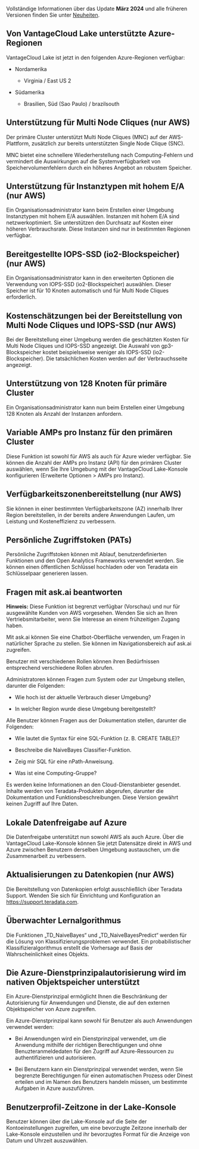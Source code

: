Vollständige Informationen über das Update **März 2024** und alle früheren Versionen finden Sie unter [Neuheiten](https://docs.teradata.com/access/sources/dita/topic?dita:mapPath=phg1621910019905.ditamap&dita:ditavalPath=pny1626732985837.ditaval&dita:topicPath=lpz1632246643646.dita).

Von VantageCloud Lake unterstützte Azure-Regionen
-------------------------------------------------

VantageCloud Lake ist jetzt in den folgenden Azure-Regionen verfügbar:

-   Nordamerika

    -   Virginia / East US 2

-   Südamerika

    -   Brasilien, Süd (Sao Paulo) / brazilsouth

Unterstützung für Multi Node Cliques (nur AWS)
----------------------------------------------

Der primäre Cluster unterstützt Multi Node Cliques (MNC) auf der AWS-Plattform, zusätzlich zur bereits unterstützten Single Node Clique (SNC).

MNC bietet eine schnellere Wiederherstellung nach Computing-Fehlern und vermindert die Auswirkungen auf die Systemverfügbarkeit von Speichervolumenfehlern durch ein höheres Angebot an robustem Speicher.

Unterstützung für Instanztypen mit hohem E/A (nur AWS)
------------------------------------------------------

Ein Organisationsadministrator kann beim Erstellen einer Umgebung Instanztypen mit hohem E/A auswählen. Instanzen mit hohem E/A sind netzwerkoptimiert. Sie unterstützen den Durchsatz auf Kosten einer höheren Verbrauchsrate. Diese Instanzen sind nur in bestimmten Regionen verfügbar.

Bereitgestellte IOPS-SSD (io2-Blockspeicher) (nur AWS)
------------------------------------------------------

Ein Organisationsadministrator kann in den erweiterten Optionen die Verwendung von IOPS-SSD (io2-Blockspeicher) auswählen. Dieser Speicher ist für 10 Knoten automatisch und für Multi Node Cliques erforderlich.

Kostenschätzungen bei der Bereitstellung von Multi Node Cliques und IOPS-SSD (nur AWS)
--------------------------------------------------------------------------------------

Bei der Bereitstellung einer Umgebung werden die geschätzten Kosten für Multi Node Cliques und IOPS-SSD angezeigt. Die Auswahl von gp3-Blockspeicher kostet beispielsweise weniger als IOPS-SSD (io2-Blockspeicher). Die tatsächlichen Kosten werden auf der Verbrauchsseite angezeigt.

Unterstützung von 128 Knoten für primäre Cluster
------------------------------------------------

Ein Organisationsadministrator kann nun beim Erstellen einer Umgebung 128 Knoten als Anzahl der Instanzen anfordern.

Variable AMPs pro Instanz für den primären Cluster
--------------------------------------------------

Diese Funktion ist sowohl für AWS als auch für Azure wieder verfügbar. Sie können die Anzahl der AMPs pro Instanz (API) für den primären Cluster auswählen, wenn Sie Ihre Umgebung mit der VantageCloud Lake-Konsole konfigurieren (Erweiterte Optionen \> AMPs pro Instanz).

Verfügbarkeitszonenbereitstellung (nur AWS)
-------------------------------------------

Sie können in einer bestimmten Verfügbarkeitszone (AZ) innerhalb Ihrer Region bereitstellen, in der bereits andere Anwendungen Laufen, um Leistung und Kosteneffizienz zu verbessern.

Persönliche Zugriffstoken (PATs)
--------------------------------

Persönliche Zugriffstoken können mit Ablauf, benutzerdefinierten Funktionen und den Open Analytics Frameworks verwendet werden. Sie können einen öffentlichen Schlüssel hochladen oder von Teradata ein Schlüsselpaar generieren lassen.

Fragen mit ask.ai beantworten
-----------------------------

**Hinweis:** Diese Funktion ist begrenzt verfügbar (Vorschau) und nur für ausgewählte Kunden von AWS vorgesehen. Wenden Sie sich an Ihren Vertriebsmitarbeiter, wenn Sie Interesse an einem frühzeitigen Zugang haben.

Mit ask.ai können Sie eine Chatbot-Oberfläche verwenden, um Fragen in natürlicher Sprache zu stellen. Sie können im Navigationsbereich auf ask.ai zugreifen.

Benutzer mit verschiedenen Rollen können ihren Bedürfnissen entsprechend verschiedene Rollen abrufen.

Administratoren können Fragen zum System oder zur Umgebung stellen, darunter die Folgenden:

-   Wie hoch ist der aktuelle Verbrauch dieser Umgebung?

-   In welcher Region wurde diese Umgebung bereitgestellt?

Alle Benutzer können Fragen aus der Dokumentation stellen, darunter die Folgenden:

-   Wie lautet die Syntax für eine SQL-Funktion (z. B. CREATE TABLE)?

-   Beschreibe die NaiveBayes Classifier-Funktion.

-   Zeig mir SQL für eine nPath-Anweisung.

-   Was ist eine Computing-Gruppe?

Es werden keine Informationen an den Cloud-Dienstanbieter gesendet. Inhalte werden von Teradata-Produkten abgerufen, darunter die Dokumentation und Funktionsbeschreibungen. Diese Version gewährt keinen Zugriff auf Ihre Daten.

Lokale Datenfreigabe auf Azure
------------------------------

Die Datenfreigabe unterstützt nun sowohl AWS als auch Azure. Über die VantageCloud Lake-Konsole können Sie jetzt Datensätze direkt in AWS und Azure zwischen Benutzern derselben Umgebung austauschen, um die Zusammenarbeit zu verbessern.

Aktualisierungen zu Datenkopien (nur AWS)
-----------------------------------------

Die Bereitstellung von Datenkopien erfolgt ausschließlich über Teradata Support. Wenden Sie sich für Einrichtung und Konfiguration an https://support.teradata.com.

Überwachter Lernalgorithmus
---------------------------

Die Funktionen „TD\_NaiveBayes“ und „TD\_NaiveBayesPredict“ werden für die Lösung von Klassifizierungsproblemen verwendet. Ein probabilistischer Klassifizieralgorithmus erstellt die Vorhersage auf Basis der Wahrscheinlichkeit eines Objekts.

Die Azure-Dienstprinzipalautorisierung wird im nativen Objektspeicher unterstützt
---------------------------------------------------------------------------------

Ein Azure-Dienstprinzipal ermöglicht Ihnen die Beschränkung der Autorisierung für Anwendungen und Dienste, die auf den externen Objektspeicher von Azure zugreifen.

Ein Azure-Dienstprinzipal kann sowohl für Benutzer als auch Anwendungen verwendet werden:

-   Bei Anwendungen wird ein Dienstprinzipal verwendet, um die Anwendung mithilfe der richtigen Berechtigungen und ohne Benuzteranmeldedaten für den Zugriff auf Azure-Ressourcen zu authentifizieren und autorisieren.

-   Bei Benutzern kann ein Dienstprinzipal verwendet werden, wenn Sie begrenzte Berechtigungen für einen automatischen Prozess oder Dinest erteilen und im Namen des Benutzers handeln müssen, um bestimmte Aufgaben in Azure auszuführen.

Benutzerprofil-Zeitzone in der Lake-Konsole
-------------------------------------------

Benutzer können über die Lake-Konsole auf die Seite der Kontoeinstellungen zugreifen, um eine bevorzugte Zeitzone innerhalb der Lake-Konsole einzustellen und ihr bevorzugtes Format für die Anzeige von Datum und Uhrzeit auszuwählen.
